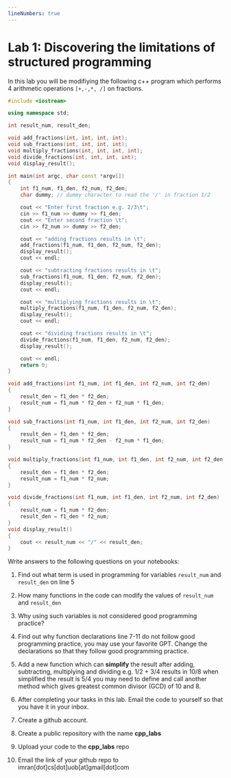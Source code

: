 ```yaml
---
lineNumbers: true
---
```


# Lab 1: Discovering the limitations of structured programming

In this lab you will be modifiying the following c++ program which performs 4 arithmetic operations `[+,-,*, /]` on fractions.

```{.cpp .numberLines}
#include <iostream>

using namespace std;

int result_num, result_den;

void add_fractions(int, int, int, int);
void sub_fractions(int, int, int, int);
void multiply_fractions(int, int, int, int);
void divide_fractions(int, int, int, int);
void display_result();

int main(int argc, char const *argv[])
{
    int f1_num, f1_den, f2_num, f2_den;
    char dummy; // dummy character to read the '/' in fraction 1/2

    cout << "Enter first fraction e.g. 2/3\t";
    cin >> f1_num >> dummy >> f1_den;
    cout << "Enter second fraction \t";
    cin >> f2_num >> dummy >> f2_den;

    cout << "adding fractions results in \t";
    add_fractions(f1_num, f1_den, f2_num, f2_den);
    display_result();
    cout << endl;

    cout << "subtracting fractions results in \t";
    sub_fractions(f1_num, f1_den, f2_num, f2_den);
    display_result();
    cout << endl;

    cout << "multiplying fractions results in \t";
    multiply_fractions(f1_num, f1_den, f2_num, f2_den);
    display_result();
    cout << endl;

    cout << "dividing fractions results in \t";
    divide_fractions(f1_num, f1_den, f2_num, f2_den);
    display_result();

    cout << endl;
    return 0;
}

void add_fractions(int f1_num, int f1_den, int f2_num, int f2_den)
{
    result_den = f1_den * f2_den;
    result_num = f1_num * f2_den + f2_num * f1_den;
}

void sub_fractions(int f1_num, int f1_den, int f2_num, int f2_den)
{
    result_den = f1_den * f2_den;
    result_num = f1_num * f2_den - f2_num * f1_den;
}

void multiply_fractions(int f1_num, int f1_den, int f2_num, int f2_den)
{
    result_den = f1_den * f2_den;
    result_num = f1_num * f2_num;
}

void divide_fractions(int f1_num, int f1_den, int f2_num, int f2_den)
{
    result_num = f1_num * f2_den;
    result_den = f1_den * f2_num;
}
void display_result()
{
    cout << result_num << "/" << result_den;
}
```
Write answers to the following questions on your notebooks:

1. Find out what term is used in programming for variables `result_num` and `result_den` on line 5
2. How many functions in the code can modify the values of `result_num` and `result_den`
3. Why using such variables is not considered good programming practice?
4. Find out why function declarations line 7-11 do not follow good programming
practice, you may use your favorite GPT.  Change the declarations so that they follow good programming practice.
5. Add a new function which can **simplify** the result after adding, subtracting, multiplying and dividing e.g. 1/2 + 3/4 results in 10/8 when simplified the result is 5/4 you may need to define and call another method which gives greatest common divisor (GCD) of 10 and 8.

6. After completing your tasks in this lab.  Email the code to yourself so that you have it in your inbox.
7. Create a github account.
8. Create a public repository with the name **cpp_labs**
9. Upload your code to the **cpp_labs** repo
10. Email the link of your github repo to imran[dot]cs[dot]uob[at]gmail[dot]com
